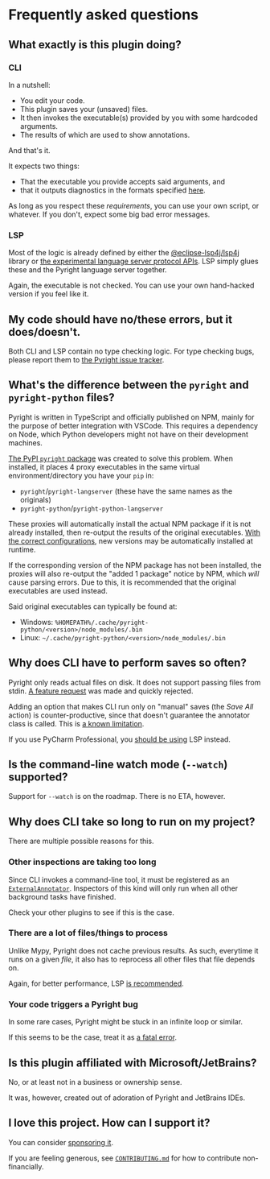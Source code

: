 # Frequently asked questions


## What exactly is this plugin doing?

### CLI

In a nutshell:

* You edit your code.
* This plugin saves your (unsaved) files.
* It then invokes the executable(s) provided by you
  with some hardcoded arguments.
* The results of which are used to show annotations.

And that's it.

It expects two things:

* That the executable you provide accepts said arguments, and
* that it outputs diagnostics in the formats specified [here][1].

As long as you respect these <em>requirements</em>,
you can use your own script, or whatever.
If you don't, expect some big bad error messages.

### LSP

Most of the logic is already defined by either the [@eclipse-lsp4j/lsp4j][2]
library or [the experimental language server protocol APIs][3].
LSP simply glues these and the Pyright language server together.

Again, the executable is not checked.
You can use your own hand-hacked version if you feel like it.


## My code should have no/these errors, but it does/doesn't.

Both CLI and LSP contain no type checking logic.
For type checking bugs, please report them to [the Pyright issue tracker][4].


## What's the difference between the `pyright` and `pyright-python` files?

Pyright is written in TypeScript and officially published on NPM,
mainly for the purpose of better integration with VSCode.
This requires a dependency on Node, which Python developers
might not have on their development machines.

[The PyPI `pyright` package][5] was created to solve this problem.
When installed, it places 4 proxy executables in
the same virtual environment/directory you have your `pip` in:

* `pyright`/`pyright-langserver` (these have the same names as the originals)
* `pyright-python`/`pyright-python-langserver`

These proxies will automatically install the actual NPM package
if it is not already installed, then re-output the results of
the original executables. [With the correct configurations][6],
new versions may be automatically installed at runtime.

If the corresponding version of the NPM package has not been installed,
the proxies will also re-output the "added 1 package" notice by NPM,
which <em>will</em> cause parsing errors.
Due to this, it is recommended that the original executables are used instead.

Said original executables can typically be found at:

* Windows: `%HOMEPATH%/.cache/pyright-python/<version>/node_modules/.bin`
* Linux: `~/.cache/pyright-python/<version>/node_modules/.bin`


## Why does CLI have to perform saves so often?

Pyright only reads actual files on disk.
It does not support passing files from stdin.
[A feature request][7] was made and quickly rejected.

Adding an option that makes CLI run only on "manual" saves
(the *Save All* action) is counter-productive, since that doesn't
guarantee the annotator class is called. This is [a known limitation][8].

If you use PyCharm Professional, you [should be using][9] LSP instead.


## Is the command-line watch mode (`--watch`) supported?

Support for `--watch` is on the roadmap.
There is no ETA, however.


## Why does CLI take so long to run on my project?

There are multiple possible reasons for this.

### Other inspections are taking too long

Since CLI invokes a command-line tool, it must be registered
as an [`ExternalAnnotator`][10]. Inspectors of this kind will
only run when all other background tasks have finished.

Check your other plugins to see if this is the case.

### There are a lot of files/things to process

Unlike Mypy, Pyright does not cache previous results.
As such, everytime it runs on a given <em>file</em>,
it also has to reprocess all other files that file depends on.

Again, for better performance, LSP [is recommended][9].

### Your code triggers a Pyright bug

In some rare cases, Pyright might be stuck in an infinite loop or similar.

If this seems to be the case, treat it as [a fatal error][11].


## Is this plugin affiliated with Microsoft/JetBrains?

No, or at least not in a business or ownership sense.

It was, however, created out of adoration of Pyright and JetBrains IDEs.


## I love this project. How can I support it?

You can consider [sponsoring it][12].

If you are feeling generous, see [`CONTRIBUTING.md`][13]
for how to contribute non-financially.


  [1]: https://microsoft.github.io/pyright/#/command-line?id=json-output
  [2]: https://github.com/eclipse-lsp4j/lsp4j
  [3]: https://plugins.jetbrains.com/docs/intellij/language-server-protocol.html
  [4]: https://github.com/microsoft/pyright/issues
  [5]: https://pypi.org/project/pyright/
  [6]: https://github.com/RobertCraigie/pyright-python/blob/HEAD/README.md#automatically-keeping-pyright-up-to-date
  [7]: https://github.com/microsoft/pyright/issues/7282
  [8]: https://github.com/InSyncWithFoo/pyright-for-pycharm/issues/10
  [9]: index.md#choosing-the-right-plugin
  [10]: https://plugins.jetbrains.com/docs/intellij/syntax-highlighting-and-error-highlighting.html#external-annotator
  [11]: problems.md#fatal-error
  [12]: https://github.com/sponsors/InSyncWithFoo
  [13]: https://github.com/InSyncWithFoo/pyright-for-pycharm/blob/master/CONTRIBUTING.md
